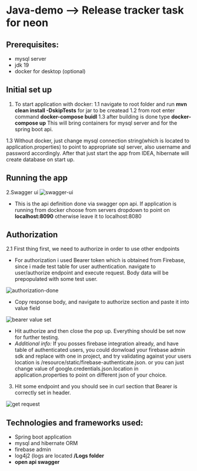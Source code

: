 # Java-demo --> Release tracker task for neon

## Prerequisites:
- mysql server
- jdk 19
- docker for desktop (optional)

## Initial set up
1. To start application with docker:
1.1 navigate to root folder and run <b>mvn clean install -DskipTests</b> for jar to be createad
1.2 from root enter command <b>docker-compose buidl</b>
1.3 after building is done type <b>docker-compose up</b> This will bring containers for mysql server and for the spring boot api.

1.3 Without docker, just change mysql connection string(which is located to application.properties) to point to appropriate sql server, also username and password accordingly. After that just start the app from IDEA, hibernate will create database on start up.

## Running the app

2.Swagger ui 
![swagger-ui](https://user-images.githubusercontent.com/2013682/219371027-08496ce5-d327-4ceb-9ce7-bae4c1855c26.PNG)

- This is the api definition done via swagger opn api. If application is running from docker choose from servers dropdown to point on <b>localhost:8090</b> otherwise leave it to localhost:8080

## Authorization
2.1 First thing first, we need to authorize in order to use other endpoints
- For authorization i used Bearer token which is obtained from Firebase, since i made test table for user authentication.
  navigate to user/authorize endpoint and execute request. Body data will be prepopulated with some test user.
    
![authorization-done](https://user-images.githubusercontent.com/2013682/219372721-7cafe562-80c2-4769-8e0b-d0cbb45de352.PNG)

- Copy response body, and navigate to authorize section and paste it into value field

![bearer value set](https://user-images.githubusercontent.com/2013682/219373732-71d9b734-4a20-4d0f-a87d-bc07ba2cec1d.PNG)

 - Hit authorize and then close the pop up. Everything should be set now for further testing.
 - <i> Additional info:</i> If you posses firebase  integration already, and have table of authenticated users, you could donwload your firebase admin sdk and 
replace with one in project, and try validating against your users location is /resource/static/firebase-authenticate.json. or you can just change value of google.credentials.json.location in application.properties to point on different json of your choice.


3. Hit some endpoint and you should see in curl section that Bearer is correctly set in header.

![get request](https://user-images.githubusercontent.com/2013682/219374168-f679e1f6-f4ee-4f56-bdd5-f566009c244e.PNG)

## Technologies and frameworks used:
- Spring boot application 
- mysql and hibernate ORM
- firebase admin
- log4j2 (logs are located  <b>/Logs<b> folder
- open api swagger 

